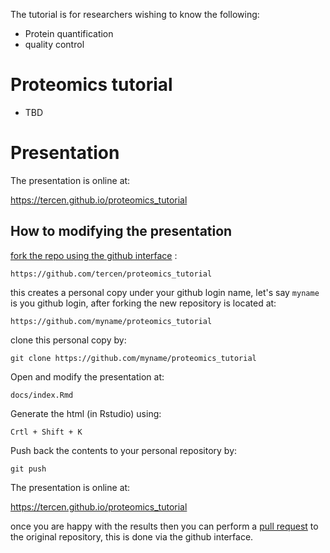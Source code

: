 The tutorial is for researchers wishing to know the following:

- Protein quantification
- quality control

# Proteomics tutorial

- TBD 

# Presentation

The presentation is online at:

https://tercen.github.io/proteomics_tutorial

## How to modifying the presentation

[fork the repo using the github interface](https://guides.github.com/activities/forking/) :

`https://github.com/tercen/proteomics_tutorial`

this creates a personal copy under your github login name, let's say `myname` is you github login, after forking the new repository is located at:

`https://github.com/myname/proteomics_tutorial`

clone this personal copy by:

`git clone https://github.com/myname/proteomics_tutorial`

Open and modify the presentation at: 

`docs/index.Rmd`

Generate the html (in Rstudio) using:

`Crtl + Shift + K`

Push back the contents to your personal repository by: 

`git push`

The presentation is online at:

https://tercen.github.io/proteomics_tutorial

once you are happy with the results then you can perform a [pull request](https://guides.github.com/activities/forking/) to the original repository, this is done via the github interface.

